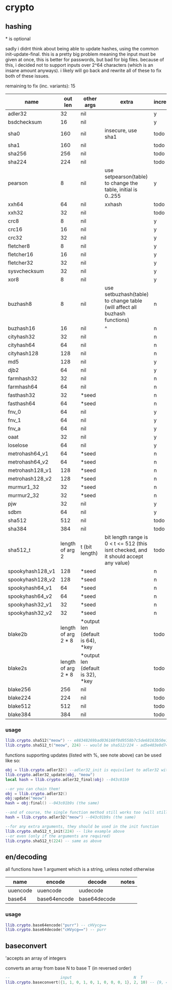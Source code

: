 # crypto

## hashing

\* is optional

sadly i didnt think about being able to update hashes, using the common init-update-final.
this is a pretty big problem meaning the input must be given at once, this is better for passwords,
but bad for big files. because of this, i decided not to support inputs over 2^64 characters (which is an
insane amount anyways). i likely will go back and rewrite all of these to fix both of these issues.

remaining to fix (inc. variants): 15

|name|out len|other args|extra|incremental|
|--|--|--|--|--|
| adler32 | 32 | nil | | y |
| bsdchecksum | 16 | nil | | y |
| sha0 | 160 | nil | insecure, use sha1| todo |
| sha1 | 160 | nil | | todo |
| sha256 | 256 | nil | | todo |
| sha224 | 224 | nil | | todo |
| pearson | 8 | nil | use setpearson(table) to change the table, initial is 0..255| y |
| xxh64 | 64 | nil | xxhash | todo|
| xxh32 | 32 | nil | | todo |
| crc8 | 8 | nil | | y |
| crc16 | 16 | nil | | y |
| crc32 | 32 | nil | | y |
| fletcher8 | 8 | nil | | y |
| fletcher16 | 16 | nil | | y |
| fletcher32 | 32 | nil | | y |
| sysvchecksum | 32 | nil | | y |
| xor8 | 8 | nil | | y |
| buzhash8 | 8 | nil | use setbuzhash(table) to change table (will affect all buzhash functions)| n |
| buzhash16 | 16 | nil | ^ | n |
| cityhash32 | 32 | nil | | n |
| cityhash64 | 64 | nil |  | n |
| cityhash128 | 128 | nil |  | n |
| md5 | 128 | nil | | y |
| djb2 | 64 | nil | | y |
| farmhash32 | 32 | nil | | n |
| farmhash64 | 64 | nil | | n |
| fasthash32 | 32 | *seed | | n |
| fasthash64 | 64 | *seed | | n |
| fnv_0 | 64 | nil | | y |
| fnv_1 | 64 | nil | | y |
| fnv_a | 64 | nil | | y |
| oaat | 32 | nil | | y |
| loselose | 64 | nil | | y |
| metrohash64_v1 | 64 | *seed | | n |
| metrohash64_v2 | 64 | *seed | | n |
| metrohash128_v1 | 128 | *seed | | n |
| metrohash128_v2 | 128 | *seed | | n |
| murmur1_32 | 32 | *seed | | n |
| murmur2_32 | 32 | *seed | | n |
| pjw | 32 | nil | | y |
| sdbm | 64 | nil | | y |
| sha512 | 512 | nil | | todo |
| sha384 | 384 | nil | | todo |
| sha512_t | length of arg 2 | t (bit length) | bit length range is 0 < t <= 512 (this isnt checked, and it should accept any value) | todo |
| spookyhash128_v1 | 128 | *seed | | n |
| spookyhash128_v2 | 128 | *seed | | n |
| spookyhash64_v1 | 64 | *seed | | n |
| spookyhash64_v2 | 64 | *seed | | n |
| spookyhash32_v1 | 32 | *seed | | n |
| spookyhash32_v2 | 32 | *seed | | n |
| blake2b | length of arg 2 * 8 | *output len (default is 64), *key | | todo |
| blake2s | length of arg 2 * 8 | *output len (default is 32), *key | | todo |
| blake256 | 256 | nil | | todo |
| blake224 | 224 | nil | | todo |
| blake512 | 512 | nil | | todo |
| blake384 | 384 | nil | | todo |

### usage

```lua
llib.crypto.sha512("meow") -- e88348269bad036160f0d9558b7c5de68163b50e1a6ce46e85ee64692eba074529a4a2b48db4d5c36496e845001e13e6d07c585eacd564defcbf719ec9033e17 
llib.crypto.sha512_t("meow", 224) -- would be sha512/224 - ad5e403e0d74532187f4e1665c7e705ab5eb3c2fe07ae73a3ff998b2
```

functions supporting updates (listed with %, see note above) can be used like so:

```lua
obj = llib.crypto.adler32() --adler32_init is equivilant to adler32 with no params
llib.crypto.adler32_update(obj, "meow")
local hash = llib.crypto.adler32_final(obj) --043c01b9

--or you can chain them!
obj = llib.crypto.adler32()
obj:update("meow")
hash = obj:final() --043c01b9s (the same)

--and of course, the single function method still works too (will still do init-update-final in the backend)
hash = llib.crypto.adler32("meow") --043c01b9s (the same)

--for any extra arguments, they should be used in the init function
llib.crypto.sha512_t_init(224) -- like example above
--or even (only if the arguments are required)
llib.crypto.sha512_t(224) -- same as above
```

## en/decoding

all functions have 1 argument which is a string, unless noted otherwise

|name|encode|decode|notes|
|--|--|--|--|
|uuencode|uuencode|uudecode| |
|base64|base64encode|base64decode| |

### usage

```lua
llib.crypto.base64encode("purr") -- cHVycg==
llib.crypto.base64decode("cHVycg==") -- purr
```

## baseconvert 

'accepts an array of integers

converts an array from base N to base T (in reversed order)

```lua
--                      input                           N  T
llib.crypto.baseconvert({1, 1, 0, 1, 0, 1, 0, 0, 0, 1}, 2, 10) -- {9, 4, 8} (which is 849)
```
